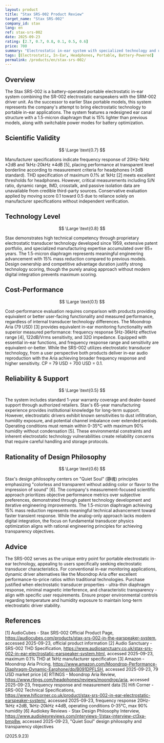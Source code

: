 ```yaml
---
layout: product
title: "Stax SRS-002 Product Review"
target_name: "Stax SRS-002"
company_id: stax
lang: en
ref: stax-srs-002
date: 2025-09-23
rating: [2.7, 0.7, 0.8, 0.1, 0.5, 0.6]
price: 700
summary: "Electrostatic in-ear system with specialized technology and unique market position"
tags: [Electrostatic, In-Ear, Headphones, Portable, Battery-Powered]
permalink: /products/en/stax-srs-002/
---
```


## Overview

The Stax SRS-002 is a battery-operated portable electrostatic in-ear system combining the SR-002 electrostatic earspeakers with the SRM-002 driver unit. As the successor to earlier Stax portable models, this system represents the company's attempt to bring electrostatic technology to portable in-ear applications. The system features a redesigned ear canal structure with a 1.5-micron diaphragm that is 15% lighter than previous models, along with switchable power modes for battery optimization.

## Scientific Validity

$$ \Large \text{0.7} $$

Manufacturer specifications indicate frequency response of 20Hz-1kHz ±2dB and 1kHz-20kHz ±4dB [5], placing performance at transparent level borderline according to measurement criteria for headphones (±3dB standard). THD specification of maximum 0.1% at 1kHz [2] meets excellent thresholds for headphones. However, critical measurements including S/N ratio, dynamic range, IMD, crosstalk, and passive isolation data are unavailable from credible third-party sources. Conservative evaluation applied by moving score 0.1 toward 0.5 due to reliance solely on manufacturer specifications without independent verification.

## Technology Level

$$ \Large \text{0.8} $$

Stax demonstrates high technical competency through proprietary electrostatic transducer technology developed since 1959, extensive patent portfolio, and specialized manufacturing expertise accumulated over 65+ years. The 1.5-micron diaphragm represents meaningful engineering advancement with 15% mass reduction compared to previous models. Design ownership and competitive advantage duration justify strong technology scoring, though the purely analog approach without modern digital integration prevents maximum scoring.

## Cost-Performance

$$ \Large \text{0.1} $$

Cost-performance evaluation requires comparison with products providing equivalent or better user-facing functionality and measured performance, regardless of internal transducer technology differences. The Moondrop Aria (79 USD) [3] provides equivalent in-ear monitoring functionality with superior measured performance: frequency response 5Hz-36kHz effective range [4], 122dB/Vrms sensitivity, and 32Ω impedance. Equipped with essential in-ear functions, and frequency response range and sensitivity are equivalent-or-better. While the SRS-002 utilizes electrostatic transducer technology, from a user perspective both products deliver in-ear audio reproduction with the Aria achieving broader frequency response and higher sensitivity. CP = 79 USD ÷ 700 USD = 0.1.

## Reliability & Support

$$ \Large \text{0.5} $$

The system includes standard 1-year warranty coverage and dealer-based support through authorized retailers. Stax's 65-year manufacturing experience provides institutional knowledge for long-term support. However, electrostatic drivers exhibit known sensitivities to dust infiltration, humidity exposure, and potential channel imbalance over extended periods. Operating conditions must remain within 0-35°C with maximum 90% humidity without condensation [5]. These environmental constraints and inherent electrostatic technology vulnerabilities create reliability concerns that require careful handling and storage protocols.

## Rationality of Design Philosophy

$$ \Large \text{0.6} $$

Stax's design philosophy centers on "Quiet Soul" (静魂) principles emphasizing "colorless and transparent without adding color or flavor to the impression of sound" [6]. The company's measurement-focused scientific approach prioritizes objective performance metrics over subjective preferences, demonstrated through patent technology development and iterative engineering improvements. The 1.5-micron diaphragm achieving 15% mass reduction represents meaningful technical advancement toward faster transient response. While the analog-only approach lacks modern digital integration, the focus on fundamental transducer physics optimization aligns with rational engineering principles for achieving transparency objectives.

## Advice

The SRS-002 serves as the unique entry point for portable electrostatic in-ear technology, appealing to users specifically seeking electrostatic transducer characteristics. For conventional in-ear monitoring applications, dynamic driver alternatives like the Moondrop Aria offer excellent performance-to-price ratios within traditional technologies. Purchase justified when electrostatic transducer properties - ultra-thin diaphragm response, minimal magnetic interference, and characteristic transparency - align with specific user requirements. Ensure proper environmental controls regarding temperature and humidity exposure to maintain long-term electrostatic driver stability.

## References

[1] AudioCubes - Stax SRS-002 Official Product Page, https://audiocubes.com/products/stax-srs-002-in-the-earspeaker-system, accessed 2025-09-23, official product information
[2] Audio Sanctuary - SRS-002 THD Specification, https://www.audiosanctuary.co.uk/stax-srs-002-in-ear-electrostatic-earspeaker-system.html, accessed 2025-09-23, maximum 0.1% THD at 1kHz manufacturer specification
[3] Amazon - Moondrop Aria Pricing, https://www.amazon.com/Moondrop-Performance-Diaphragm-Dynamic-Earphone/dp/B091DPFLSH, accessed 2025-09-23, 79 USD market price
[4] RTINGS - Moondrop Aria Review, https://www.rtings.com/headphones/reviews/moondrop/aria, accessed 2025-09-23, frequency response and measurement data
[5] Hifi Corner - SRS-002 Technical Specifications, https://www.hificorner.co.uk/product/stax-srs-002-in-ear-electrostatic-earspeaker-system/, accessed 2025-09-23, frequency response 20Hz-1kHz ±2dB, 1kHz-20kHz ±4dB, operating conditions 0-35°C, max 90% humidity
[6] Audiokey Reviews - Stax Design Philosophy Interview, https://www.audiokeyreviews.com/interviews-1/stax-interview-ct3xa-bmp8w, accessed 2025-09-23, "Quiet Soul" design philosophy and transparency objectives

(2025.9.23)